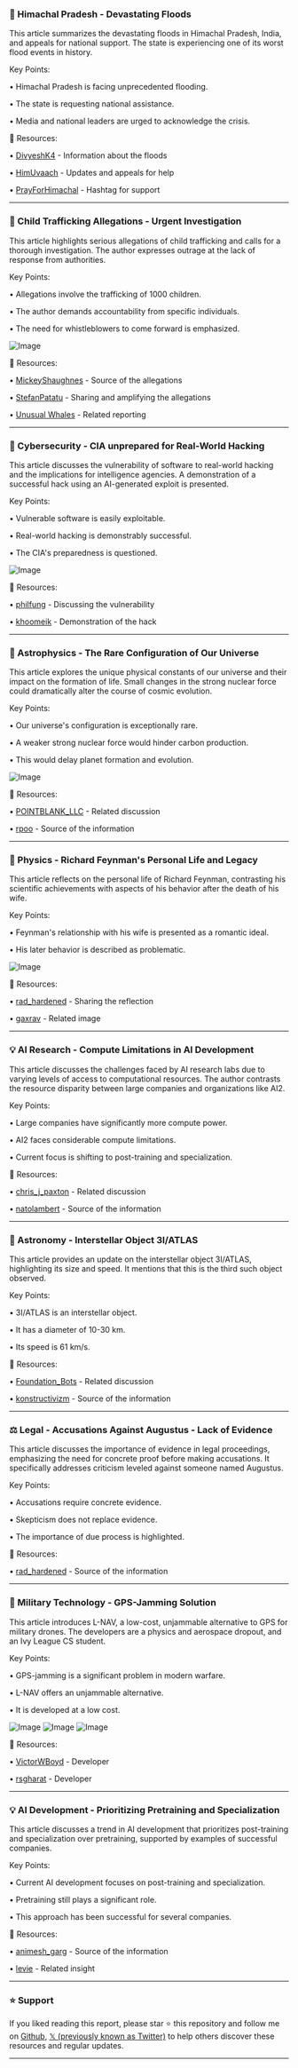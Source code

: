 ### 🙏 Himachal Pradesh - Devastating Floods

This article summarizes the devastating floods in Himachal Pradesh, India, and appeals for national support.  The state is experiencing one of its worst flood events in history.

Key Points:

• Himachal Pradesh is facing unprecedented flooding.


• The state is requesting national assistance.


• Media and national leaders are urged to acknowledge the crisis.


🔗 Resources:

• [DivyeshK4](https://x.com/DivyeshK4) - Information about the floods


• [HimUvaach](https://x.com/HimUvaach) - Updates and appeals for help


• [PrayForHimachal](https://x.com/hashtag/PrayForHimachal?src=hashtag_click) - Hashtag for support


---

### 🚨 Child Trafficking Allegations - Urgent Investigation

This article highlights serious allegations of child trafficking and calls for a thorough investigation.  The author expresses outrage at the lack of response from authorities.

Key Points:

• Allegations involve the trafficking of 1000 children.


• The author demands accountability from specific individuals.


• The need for whistleblowers to come forward is emphasized.


![Image](https://pbs.twimg.com/media/GvODCRRXsAE1tQI?format=png&name=small)

🔗 Resources:

• [MickeyShaughnes](https://x.com/MickeyShaughnes) - Source of the allegations


• [StefanPatatu](https://x.com/StefanPatatu) - Sharing and amplifying the allegations


• [Unusual Whales](https://x.com/unusual_whales) -  Related reporting


---

### 🤖 Cybersecurity - CIA unprepared for Real-World Hacking

This article discusses the vulnerability of software to real-world hacking and the implications for intelligence agencies.  A demonstration of a successful hack using an AI-generated exploit is presented.

Key Points:

• Vulnerable software is easily exploitable.


• Real-world hacking is demonstrably successful.


• The CIA's preparedness is questioned.


![Image](https://pbs.twimg.com/media/GuTPCMMbcAA2twb?format=jpg&name=small)

🔗 Resources:

• [philfung](https://x.com/philfung) - Discussing the vulnerability


• [khoomeik](https://x.com/khoomeik) - Demonstration of the hack


---

### 🌌 Astrophysics - The Rare Configuration of Our Universe

This article explores the unique physical constants of our universe and their impact on the formation of life.  Small changes in the strong nuclear force could dramatically alter the course of cosmic evolution.

Key Points:

• Our universe's configuration is exceptionally rare.


• A weaker strong nuclear force would hinder carbon production.


• This would delay planet formation and evolution.


![Image](https://pbs.twimg.com/media/GvEK6OGaAAABRPa?format=jpg&name=small)

🔗 Resources:

• [POINTBLANK_LLC](https://x.com/POINTBLANK_LLC) - Related discussion


• [rpoo](https://x.com/rpoo) - Source of the information


---

### 🤔 Physics - Richard Feynman's Personal Life and Legacy

This article reflects on the personal life of Richard Feynman, contrasting his scientific achievements with aspects of his behavior after the death of his wife.

Key Points:

• Feynman's relationship with his wife is presented as a romantic ideal.


• His later behavior is described as problematic.



![Image](https://pbs.twimg.com/media/GvKJZQAa4AAyxuF?format=jpg&name=small)

🔗 Resources:

• [rad_hardened](https://x.com/rad_hardened) - Sharing the reflection


• [gaxrav](https://x.com/gaxrav) - Related image


---

### 💡 AI Research - Compute Limitations in AI Development

This article discusses the challenges faced by AI research labs due to varying levels of access to computational resources.  The author contrasts the resource disparity between large companies and organizations like AI2.

Key Points:

• Large companies have significantly more compute power.


• AI2 faces considerable compute limitations.


• Current focus is shifting to post-training and specialization.



🔗 Resources:

• [chris_j_paxton](https://x.com/chris_j_paxton) -  Related discussion


• [natolambert](https://x.com/natolambert) - Source of the information


---

### 🚀 Astronomy - Interstellar Object 3I/ATLAS

This article provides an update on the interstellar object 3I/ATLAS, highlighting its size and speed.  It mentions that this is the third such object observed.

Key Points:

• 3I/ATLAS is an interstellar object.


• It has a diameter of 10-30 km.


• Its speed is 61 km/s.



🔗 Resources:

• [Foundation_Bots](https://x.com/Foundation_Bots) - Related discussion


• [konstructivizm](https://x.com/konstructivizm) - Source of the information


---

### ⚖️ Legal - Accusations Against Augustus - Lack of Evidence

This article discusses the importance of evidence in legal proceedings, emphasizing the need for concrete proof before making accusations.  It specifically addresses criticism leveled against someone named Augustus.

Key Points:

• Accusations require concrete evidence.


• Skepticism does not replace evidence.


• The importance of due process is highlighted.



🔗 Resources:

• [rad_hardened](https://x.com/rad_hardened) -  Source of the information


---

### 🤖 Military Technology - GPS-Jamming Solution

This article introduces L-NAV, a low-cost, unjammable alternative to GPS for military drones. The developers are a physics and aerospace dropout, and an Ivy League CS student.

Key Points:

• GPS-jamming is a significant problem in modern warfare.


• L-NAV offers an unjammable alternative.


• It is developed at a low cost.



![Image](https://pbs.twimg.com/media/GvKF7NxaAAAWUSJ?format=jpg&name=small)
![Image](https://pbs.twimg.com/media/GvKF7NGa4AAN9Iw?format=jpg&name=small)
![Image](https://pbs.twimg.com/media/GvKF7NsaAAIdGzB?format=jpg&name=small)

🔗 Resources:

• [VictorWBoyd](https://x.com/VictorWBoyd) -  Developer


• [rsgharat](https://x.com/rsgharat) - Developer


---

### 💡 AI Development - Prioritizing Pretraining and Specialization

This article discusses a trend in AI development that prioritizes post-training and specialization over pretraining, supported by examples of successful companies.

Key Points:

•  Current AI development focuses on post-training and specialization.


•  Pretraining still plays a significant role.


•  This approach has been successful for several companies.


🔗 Resources:

• [animesh_garg](https://x.com/animesh_garg) - Source of the information


• [levie](https://x.com/levie) -  Related insight


---

### ⭐️ Support

If you liked reading this report, please star ⭐️ this repository and follow me on [Github](https://github.com/Drix10), [𝕏 (previously known as Twitter)](https://x.com/DRIX_10_) to help others discover these resources and regular updates.

---